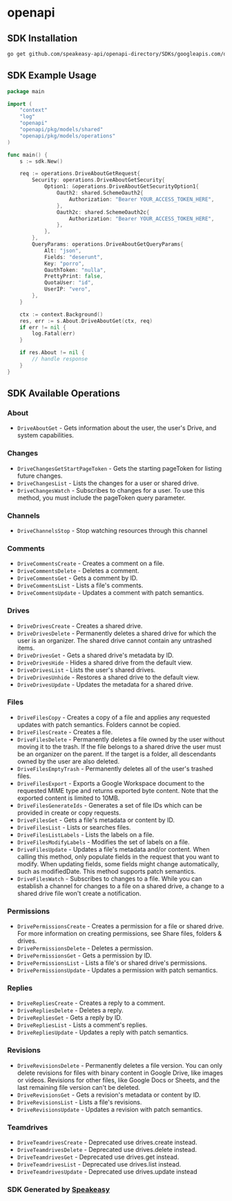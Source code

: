 # openapi

<!-- Start SDK Installation -->
## SDK Installation

```bash
go get github.com/speakeasy-api/openapi-directory/SDKs/googleapis.com/drive/v3/go
```
<!-- End SDK Installation -->

## SDK Example Usage
<!-- Start SDK Example Usage -->
```go
package main

import (
    "context"
    "log"
    "openapi"
    "openapi/pkg/models/shared"
    "openapi/pkg/models/operations"
)

func main() {
    s := sdk.New()

    req := operations.DriveAboutGetRequest{
        Security: operations.DriveAboutGetSecurity{
            Option1: &operations.DriveAboutGetSecurityOption1{
                Oauth2: shared.SchemeOauth2{
                    Authorization: "Bearer YOUR_ACCESS_TOKEN_HERE",
                },
                Oauth2c: shared.SchemeOauth2c{
                    Authorization: "Bearer YOUR_ACCESS_TOKEN_HERE",
                },
            },
        },
        QueryParams: operations.DriveAboutGetQueryParams{
            Alt: "json",
            Fields: "deserunt",
            Key: "porro",
            OauthToken: "nulla",
            PrettyPrint: false,
            QuotaUser: "id",
            UserIP: "vero",
        },
    }

    ctx := context.Background()
    res, err := s.About.DriveAboutGet(ctx, req)
    if err != nil {
        log.Fatal(err)
    }

    if res.About != nil {
        // handle response
    }
}
```
<!-- End SDK Example Usage -->

<!-- Start SDK Available Operations -->
## SDK Available Operations


### About

* `DriveAboutGet` - Gets information about the user, the user's Drive, and system capabilities.

### Changes

* `DriveChangesGetStartPageToken` - Gets the starting pageToken for listing future changes.
* `DriveChangesList` - Lists the changes for a user or shared drive.
* `DriveChangesWatch` - Subscribes to changes for a user. To use this method, you must include the pageToken query parameter.

### Channels

* `DriveChannelsStop` - Stop watching resources through this channel

### Comments

* `DriveCommentsCreate` - Creates a comment on a file.
* `DriveCommentsDelete` - Deletes a comment.
* `DriveCommentsGet` - Gets a comment by ID.
* `DriveCommentsList` - Lists a file's comments.
* `DriveCommentsUpdate` - Updates a comment with patch semantics.

### Drives

* `DriveDrivesCreate` - Creates a shared drive.
* `DriveDrivesDelete` - Permanently deletes a shared drive for which the user is an organizer. The shared drive cannot contain any untrashed items.
* `DriveDrivesGet` - Gets a shared drive's metadata by ID.
* `DriveDrivesHide` - Hides a shared drive from the default view.
* `DriveDrivesList` - Lists the user's shared drives.
* `DriveDrivesUnhide` - Restores a shared drive to the default view.
* `DriveDrivesUpdate` - Updates the metadata for a shared drive.

### Files

* `DriveFilesCopy` - Creates a copy of a file and applies any requested updates with patch semantics. Folders cannot be copied.
* `DriveFilesCreate` - Creates a file.
* `DriveFilesDelete` - Permanently deletes a file owned by the user without moving it to the trash. If the file belongs to a shared drive the user must be an organizer on the parent. If the target is a folder, all descendants owned by the user are also deleted.
* `DriveFilesEmptyTrash` - Permanently deletes all of the user's trashed files.
* `DriveFilesExport` - Exports a Google Workspace document to the requested MIME type and returns exported byte content. Note that the exported content is limited to 10MB.
* `DriveFilesGenerateIds` - Generates a set of file IDs which can be provided in create or copy requests.
* `DriveFilesGet` - Gets a file's metadata or content by ID.
* `DriveFilesList` - Lists or searches files.
* `DriveFilesListLabels` - Lists the labels on a file.
* `DriveFilesModifyLabels` - Modifies the set of labels on a file.
* `DriveFilesUpdate` - Updates a file's metadata and/or content. When calling this method, only populate fields in the request that you want to modify. When updating fields, some fields might change automatically, such as modifiedDate. This method supports patch semantics.
* `DriveFilesWatch` - Subscribes to changes to a file. While you can establish a channel for changes to a file on a shared drive, a change to a shared drive file won't create a notification.

### Permissions

* `DrivePermissionsCreate` - Creates a permission for a file or shared drive. For more information on creating permissions, see Share files, folders & drives.
* `DrivePermissionsDelete` - Deletes a permission.
* `DrivePermissionsGet` - Gets a permission by ID.
* `DrivePermissionsList` - Lists a file's or shared drive's permissions.
* `DrivePermissionsUpdate` - Updates a permission with patch semantics.

### Replies

* `DriveRepliesCreate` - Creates a reply to a comment.
* `DriveRepliesDelete` - Deletes a reply.
* `DriveRepliesGet` - Gets a reply by ID.
* `DriveRepliesList` - Lists a comment's replies.
* `DriveRepliesUpdate` - Updates a reply with patch semantics.

### Revisions

* `DriveRevisionsDelete` - Permanently deletes a file version. You can only delete revisions for files with binary content in Google Drive, like images or videos. Revisions for other files, like Google Docs or Sheets, and the last remaining file version can't be deleted.
* `DriveRevisionsGet` - Gets a revision's metadata or content by ID.
* `DriveRevisionsList` - Lists a file's revisions.
* `DriveRevisionsUpdate` - Updates a revision with patch semantics.

### Teamdrives

* `DriveTeamdrivesCreate` - Deprecated use drives.create instead.
* `DriveTeamdrivesDelete` - Deprecated use drives.delete instead.
* `DriveTeamdrivesGet` - Deprecated use drives.get instead.
* `DriveTeamdrivesList` - Deprecated use drives.list instead.
* `DriveTeamdrivesUpdate` - Deprecated use drives.update instead
<!-- End SDK Available Operations -->

### SDK Generated by [Speakeasy](https://docs.speakeasyapi.dev/docs/using-speakeasy/client-sdks)
